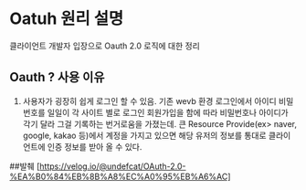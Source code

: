 # Oatuh 원리 설명 
클라이언트 개발자 입장으로 Oauth 2.0 로직에 대한 정리

## Oauth ? 사용 이유 
1. 사용자가 굉장히 쉽게 로그인 할 수 있음. 기존 wevb 환경 로그인에서 아이디 비밀번호를 일일이 각 사이트 별로 로그인 회원가입을 함에 따라 비밀번호나 아이디가 각기 달라
그걸 기록하는 번거로움을 가졌는데. 큰 Resource Provide(ex> naver, google, kakao 등)에서 계정을 가지고 있으면 해당 유저의 정보를 통대로 클라이언트에 인증 정보를 받아 올 수 있다.



##발췌 [https://velog.io/@undefcat/OAuth-2.0-%EA%B0%84%EB%8B%A8%EC%A0%95%EB%A6%AC]

